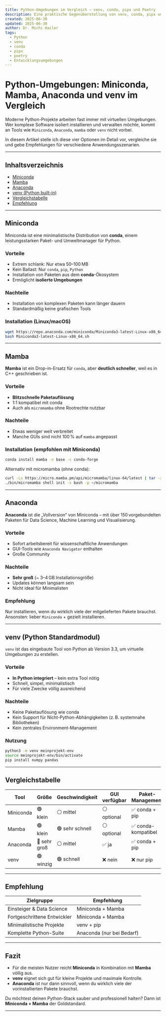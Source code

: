 ```yaml
---
title: Python-Umgebungen im Vergleich – venv, conda, pipx und Poetry
description: Eine praktische Gegenüberstellung von venv, conda, pipx und Poetry mit Empfehlungen für verschiedene Einsatzzwecke
created: 2025-06-30
updated: 2025-06-30
author: Dr. Michi Hailer
tags:
  - Python
  - venv
  - conda
  - pipx
  - poetry
  - Entwicklungsumgebungen
---
```


# Python-Umgebungen: Miniconda, Mamba, Anaconda und venv im Vergleich

Moderne Python-Projekte arbeiten fast immer mit virtuellen Umgebungen. Wer komplexe Software isoliert installieren und verwalten möchte, kommt an Tools wie `Miniconda`, `Anaconda`, `mamba` oder `venv` nicht vorbei.

In diesem Artikel stelle ich diese vier Optionen im Detail vor, vergleiche sie und gebe Empfehlungen für verschiedene Anwendungsszenarien.

---

## Inhaltsverzeichnis

- [Miniconda](#miniconda)
- [Mamba](#mamba)
- [Anaconda](#anaconda)
- [venv (Python built-in)](#venv)
- [Vergleichstabelle](#vergleich)
- [Empfehlung](#empfehlung)

---

## Miniconda <a name="miniconda"></a>

Miniconda ist eine minimalistische Distribution von **conda**, einem leistungsstarken Paket- und Umweltmanager für Python. 

### Vorteile

- Extrem schlank: Nur etwa 50–100 MB
- Kein Ballast: Nur `conda`, `pip`, `Python`
- Installation von Paketen aus dem **conda**-Ökosystem
- Ermöglicht **isolierte Umgebungen**

### Nachteile

- Installation von komplexen Paketen kann länger dauern
- Standardmäßig keine grafischen Tools

### Installation (Linux/macOS)

```bash
wget https://repo.anaconda.com/miniconda/Miniconda3-latest-Linux-x86_64.sh
bash Miniconda3-latest-Linux-x86_64.sh
```

---

## Mamba <a name="mamba"></a>

**Mamba** ist ein Drop-in-Ersatz für `conda`, aber **deutlich schneller**, weil es in C++ geschrieben ist.

### Vorteile

- **Blitzschnelle Paketauflösung**
- 1:1 kompatibel mit conda
- Auch als `micromamba` ohne Rootrechte nutzbar

### Nachteile

- Etwas weniger weit verbreitet
- Manche GUIs sind nicht 100 % auf `mamba` angepasst

### Installation (empfohlen mit Miniconda)

```bash
conda install mamba -n base -c conda-forge
```

Alternativ mit micromamba (ohne conda):

```bash
curl -Ls https://micro.mamba.pm/api/micromamba/linux-64/latest | tar -xvj bin/micromamba
./bin/micromamba shell init -s bash -p ~/micromamba
```

---

## Anaconda <a name="anaconda"></a>

**Anaconda** ist die „Vollversion“ von Miniconda – mit über 150 vorgebundelten Paketen für Data Science, Machine Learning und Visualisierung.

### Vorteile

- Sofort arbeitsbereit für wissenschaftliche Anwendungen
- GUI-Tools wie `Anaconda Navigator` enthalten
- Große Community

### Nachteile

- **Sehr groß** (~ 3–4 GB Installationsgröße)
- Updates können langsam sein
- Nicht ideal für Minimalisten

### Empfehlung

Nur installieren, wenn du wirklich viele der mitgelieferten Pakete brauchst. Ansonsten: lieber `Miniconda` + gezielt installieren.

---

## venv (Python Standardmodul) <a name="venv"></a>

`venv` ist das eingebaute Tool von Python ab Version 3.3, um virtuelle Umgebungen zu erstellen.

### Vorteile

- **In Python integriert** – kein extra Tool nötig
- Schnell, simpel, minimalistisch
- Für viele Zwecke völlig ausreichend

### Nachteile

- Keine Paketauflösung wie conda
- Kein Support für Nicht-Python-Abhängigkeiten (z. B. systemnahe Bibliotheken)
- Kein zentrales Environment-Management

### Nutzung

```bash
python3 -m venv meinprojekt-env
source meinprojekt-env/bin/activate
pip install numpy pandas
```

---

## Vergleichstabelle <a name="vergleich"></a>

| Tool      | Größe        | Geschwindigkeit | GUI verfügbar | Paket-Management   | Systemabhängige Pakete |
| --------- | ------------ | --------------- | ------------- | ------------------ | ---------------------- |
| Miniconda | 🟢 klein     | ⚪ mittel        | ⚪ optional    | ✅ conda + pip      | ✅                      |
| Mamba     | 🟢 klein     | 🟢 sehr schnell | ⚪ optional    | ✅ conda-kompatibel | ✅                      |
| Anaconda  | 🔴 sehr groß | ⚪ mittel        | ✅ ja          | ✅ conda + pip      | ✅                      |
| venv      | 🟢 winzig    | 🟢 schnell      | ❌ nein        | ❌ nur pip          | ❌                      |

---

## Empfehlung <a name="empfehlung"></a>

| Zielgruppe                  | Empfehlung                |
| --------------------------- | ------------------------- |
| Einsteiger & Data Science   | Miniconda + Mamba         |
| Fortgeschrittene Entwickler | Miniconda + Mamba         |
| Minimalistische Projekte    | venv + pip                |
| Komplette Python-Suite      | Anaconda (nur bei Bedarf) |

---

## Fazit

- Für die meisten Nutzer reicht **Miniconda** in Kombination mit **Mamba** völlig aus.
- **venv** eignet sich gut für kleine Projekte und maximale Kontrolle.
- **Anaconda** ist nur dann sinnvoll, wenn du wirklich viele der vorinstallierten Pakete brauchst.

Du möchtest deinen Python-Stack sauber und professionell halten? Dann ist **Miniconda + Mamba** der Goldstandard.

---
